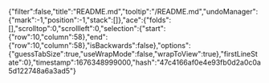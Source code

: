 {"filter":false,"title":"README.md","tooltip":"/README.md","undoManager":{"mark":-1,"position":-1,"stack":[]},"ace":{"folds":[],"scrolltop":0,"scrollleft":0,"selection":{"start":{"row":10,"column":58},"end":{"row":10,"column":58},"isBackwards":false},"options":{"guessTabSize":true,"useWrapMode":false,"wrapToView":true},"firstLineState":0},"timestamp":1676348999000,"hash":"47c4166af0e4e93fb0d2a0c0a5d122748a6a3ad5"}
